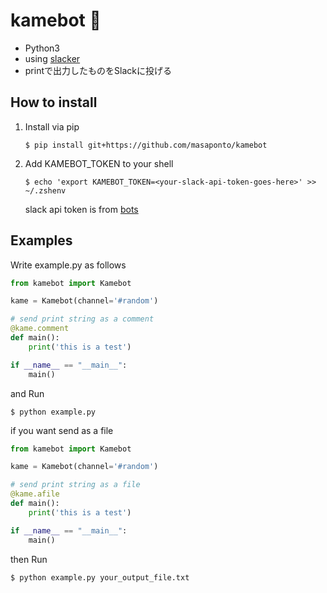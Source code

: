 # kamebot :turtle:
- Python3
- using [slacker](https://github.com/os/slacker)
- printで出力したものをSlackに投げる 



## How to install 
1. Install via pip  
   ```
   $ pip install git+https://github.com/masaponto/kamebot  
   ```
2. Add KAMEBOT_TOKEN to your shell  
   ```
   $ echo 'export KAMEBOT_TOKEN=<your-slack-api-token-goes-here>' >> ~/.zshenv
   ```
   slack api token is from [bots](https://slack.com/apps/A0F7YS25R-bots)

## Examples

Write example.py as follows  

```python
from kamebot import Kamebot

kame = Kamebot(channel='#random')

# send print string as a comment
@kame.comment
def main():
    print('this is a test')

if __name__ == "__main__":
    main()
```

and Run 
```
$ python example.py
```

if you want send as a file  

```python
from kamebot import Kamebot

kame = Kamebot(channel='#random')

# send print string as a file
@kame.afile
def main():
    print('this is a test')

if __name__ == "__main__":
    main()
```

then Run  
```
$ python example.py your_output_file.txt
```
